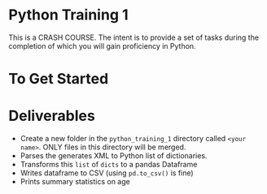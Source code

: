 # Python Training 1
This is a CRASH COURSE.  The intent is to provide a set of tasks during the completion of which 
you will gain proficiency in Python. 

# To Get Started


# Deliverables
- Create a new folder in the `python_training_1` directory called `<your name>`.  ONLY files in 
this directory will be merged. 
- Parses the generates XML to Python list of dictionaries. 
- Transforms this `list` of `dicts` to a pandas Dataframe
- Writes dataframe to CSV (using `pd.to_csv()` is fine)
- Prints summary statistics on age